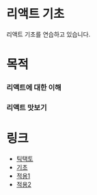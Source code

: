 # 리액트 기초
리액트 기초를 연습하고 있습니다.
# 목적
### 리액트에 대한 이해
### 리액트 맛보기
# 링크
* [틱택토](/src/Ex01)
* [기초](/src/Ex02)
* [적용1](src/moremore)
* [적용2](/src/menu)
